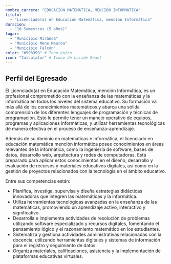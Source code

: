 ```yaml
---
nombre_carrera: "EDUCACIÓN MATEMÁTICA, MENCIÓN INFORMÁTICA"
titulo: 
  - "Licenciado(a) en Educación Matemática, mención Informática"
duracion: 
  - "10 Semestres (5 años)"
lugar: 
  - "Municipio Miranda"
  - "Municipio Mene Mauroa"
  - "Municipio Falcón"
color: "#993399" # Tono único
icon: "Calculator" # Ícono de Lucide React
---
```


## Perfil del Egresado

El Licenciado(a) en Educación Matemática, mención Informática, es un profesional comprometido con la enseñanza de las matemáticas y la informática en todos los niveles del sistema educativo. Su formación va más allá de los conocimientos matemáticos y abarca una sólida comprensión de los diferentes lenguajes de programación y técnicas de programación. Esto le permite tener un manejo operativo de equipos, programas y aplicaciones informáticas, y utilizar herramientas tecnológicas de manera efectiva en el proceso de enseñanza-aprendizaje.

Además de su dominio en matemáticas e informática, el licenciado en educación matemática mención informática posee conocimientos en áreas relevantes de la informática, como la ingeniería de software, bases de datos, desarrollo web, arquitectura y redes de computadoras. Está preparado para aplicar estos conocimientos en el diseño, desarrollo y evaluación de recursos y materiales educativos digitales, así como en la gestión de proyectos relacionados con la tecnología en el ámbito educativo.

Entre sus competencias están:

- Planifica, investiga, supervisa y diseña estrategias didácticas innovadoras que integren las matemáticas y la informática.
- Utiliza herramientas tecnológicas avanzadas en la enseñanza de las matemáticas, promoviendo un aprendizaje activo, interactivo y significativo.
- Desarrolla e implementa actividades de resolución de problemas utilizando software especializado y recursos digitales, fomentando el pensamiento lógico y el razonamiento matemático en los estudiantes.
- Sistematiza y gestiona actividades administrativas relacionadas con la docencia, utilizando herramientas digitales y sistemas de información para el registro y seguimiento de datos.
- Organiza materiales, calificaciones, asistencia y la implementación de plataformas educativas virtuales.
